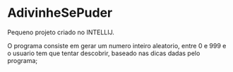 # AdivinheSePuder
Pequeno projeto criado no INTELLIJ.

O programa consiste em gerar um numero inteiro aleatorio, entre 0 e 999 e o usuario tem que tentar descobrir, 
baseado nas dicas dadas pelo programa;
